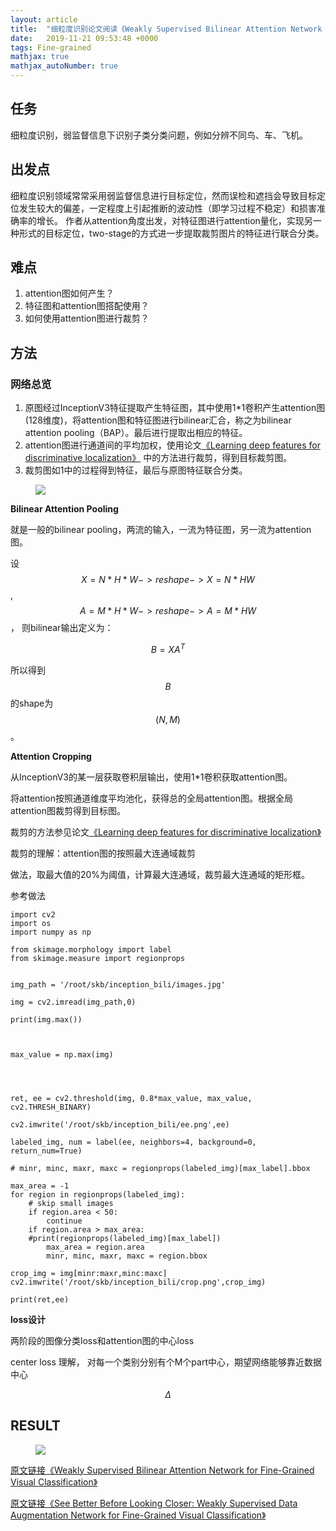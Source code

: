 ```yaml
---
layout: article
title:  "细粒度识别论文阅读《Weakly Supervised Bilinear Attention Network for Fine-Grained Visual Classification》"
date:   2019-11-21 09:53:48 +0000
tags: Fine-grained
mathjax: true
mathjax_autoNumber: true
---
```




## 任务


细粒度识别，弱监督信息下识别子类分类问题，例如分辨不同鸟、车、飞机。  



## 出发点

<!-- 细粒度的识别难点在于网络很难从一个固定分辨率大小的图中自适应的找到合适分类的纹理特征，该论文通过放大图像中的纹理特征以期望获得网络的关注（在分类上更有权重）。 -->

细粒度识别领域常常采用弱监督信息进行目标定位，然而误检和遮挡会导致目标定位发生较大的偏差，一定程度上引起推断的波动性（即学习过程不稳定）和损害准确率的增长。
作者从attention角度出发，对特征图进行attention量化，实现另一种形式的目标定位，two-stage的方式进一步提取裁剪图片的特征进行联合分类。







## 难点

1. attention图如何产生？
2. 特征图和attention图搭配使用？
3. 如何使用attention图进行裁剪？  
<!-- 3. 如何？ -->


## 方法

### 网络总览

1. 原图经过InceptionV3特征提取产生特征图，其中使用1*1卷积产生attention图(128维度)，将attention图和特征图进行bilinear汇合，称之为bilinear attention pooling（BAP）。最后进行提取出相应的特征。
2. attention图进行通道间的平均加权，使用论文[《Learning deep features for discriminative localization》](https://www.cv-foundation.org/openaccess/content_cvpr_2016/papers/Zhou_Learning_Deep_Features_CVPR_2016_paper.pdf)
中的方法进行裁剪，得到目标裁剪图。
3. 裁剪图如1中的过程得到特征，最后与原图特征联合分类。


<figure>
<a><img src="{{site.url}}/assert/wsban_all.png"></a>
</figure>
<!-- As an analogy [15] to natural language processing, shuffling
words in a sentence would force the neural network to focus
on discriminative words and neglect irrelevant ones. Similarly, if local regions in an image are “shuffled”, the neural
network would be forced to learn from discriminative region details for classification. -->

**Bilinear Attention Pooling**

<!-- ![navigate](assert/navigate.png) -->

就是一般的bilinear pooling，两流的输入，一流为特征图，另一流为attention图。

设 $$ X = N * H * W  -> reshape -> X = N * HW $$, $$ A = M * H * W -> reshape -> A = M * HW $$，
则bilinear输出定义为：

$$ B = XA^T $$



所以得到$$B$$的shape为$$(N,M)$$。

<!-- 
$$ \ell(x, y) = L = \{l_1,\dots,l_N\}^\top , \quad$$

$$l_n = \left( x_n - y_n \right)^2 $$ -->


<!-- $$a=\frac{1}{1+sin(x)}$$ -->

<!-- ![](http://latex.codecogs.com/gif.latex?\\a=\frac{1}{1+sin(x)}) -->



**Attention Cropping**

从InceptionV3的某一层获取卷积层输出，使用1*1卷积获取attention图。

将attention按照通道维度平均池化，获得总的全局attention图。根据全局attention图裁剪得到目标图。

裁剪的方法参见论文[《Learning deep features for discriminative localization》](https://www.cv-foundation.org/openaccess/content_cvpr_2016/papers/Zhou_Learning_Deep_Features_CVPR_2016_paper.pdf)


裁剪的理解：attention图的按照最大连通域裁剪

做法，取最大值的20%为阈值，计算最大连通域，裁剪最大连通域的矩形框。

参考做法


    import cv2
    import os
    import numpy as np

    from skimage.morphology import label
    from skimage.measure import regionprops


    img_path = '/root/skb/inception_bili/images.jpg'

    img = cv2.imread(img_path,0)

    print(img.max())



    max_value = np.max(img)




    ret, ee = cv2.threshold(img, 0.8*max_value, max_value, cv2.THRESH_BINARY)

    cv2.imwrite('/root/skb/inception_bili/ee.png',ee)

    labeled_img, num = label(ee, neighbors=4, background=0, return_num=True)

    # minr, minc, maxr, maxc = regionprops(labeled_img)[max_label].bbox

    max_area = -1
    for region in regionprops(labeled_img):
        # skip small images
        if region.area < 50:
            continue
        if region.area > max_area:
        #print(regionprops(labeled_img)[max_label])
            max_area = region.area
            minr, minc, maxr, maxc = region.bbox

    crop_img = img[minr:maxr,minc:maxc]
    cv2.imwrite('/root/skb/inception_bili/crop.png',crop_img)

    print(ret,ee)




<!-- <img class="image image--lg" src="{{site.url}}/assert/tasn_ab.png"/> -->

**loss设计**

两阶段的图像分类loss和attention图的中心loss

center loss 理解，
对每一个类别分别有个M个part中心，期望网络能够靠近数据中心

$$ \Delta  $$

## **RESULT**

<!-- ![result](assert/result.png) -->

<figure>
<a><img src="{{site.url}}/assert/wsban_result.png"></a>
</figure>



[原文链接《Weakly Supervised Bilinear Attention Network for Fine-Grained Visual Classification》](https://arxiv.org/pdf/1808.02152.pdf)

[原文链接《See Better Before Looking Closer: Weakly Supervised Data Augmentation Network for Fine-Grained Visual Classification》](https://arxiv.org/pdf/1901.09891.pdf)
<!-- https://arxiv.org/pdf/1901.09891.pdf -->
